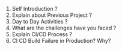 1. Self Introduction ?
2. Explain about Previous Project ?
3. Day to Day Activities ?
4. What are the challenges have you faced ?
5. Explain CI/CD Process ?
6. CI CD Build Failure in Production? Why?
